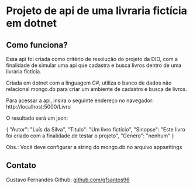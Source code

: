 # Projeto de api de uma livraria fictícia em dotnet

## Como funciona?

Essa api foi criada como critério de resolução do projeto da DIO, com a finalidade de simular uma api que cadastra e busca livros dentro de uma livraria fictícia.

Criada em dotnet com a linguagem C#, utiliza o banco de dados não relacional mongo.db para criar um ambiente de cadastro e busca de livros.

Para acessar a api, insira o seguinte endereço no navegador:
http://localhost:5000/Livro

O resultado será um json:

{
"Autor": "Luís da Silva",
"Titulo": "Um livro fictício",
"Sinopse": "Este livro foi criado com a finalidade de testar o projeto",
"Genero": "nenhum"
}

Obs.: Você deve configurar a string do mongo.db no arquivo appsettings

## Contato
Gustavo Fernandes
Github: [github.com/gfsantos96](https://github.com/gfsantos96)